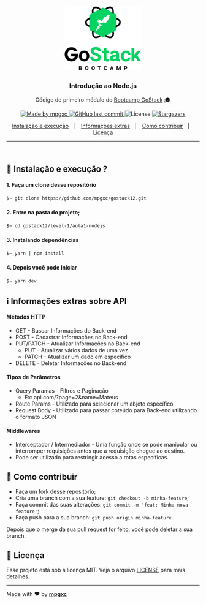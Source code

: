 <h1 align="center">
    <img alt="GoStack" src="../../.github/gostack.png" width="200px" />
</h1>

<h3 align="center">
  Introdução ao Node.js
</h3>

<p align="center">Código do primeiro módulo do <a href="https://rocketseat.com.br/bootcamp">Bootcamp GoStack</a> 🎓</p>

<p align="center">
  <a href="https://www.linkedin.com/in/mpgxc/">
    <img alt="Made by mpgxc" src="https://img.shields.io/badge/made%20by-mpgxc-green">
  </a>
  
  <a href="https://github.com/mpgxc/gostack12/commits/master">
    <img alt="GitHub last commit" src="https://img.shields.io/github/last-commit/mpgxc/gostack12.svg">
  </a>

  <img alt="License" src="https://img.shields.io/badge/license-MIT-%2304D361">	
  
  <a href="https://github.com/mpgxc/gostack12/stargazers">
    <img alt="Stargazers" src="https://img.shields.io/github/stars/mpgxc/gostack12?style=social">
  </a>
	
</p>

<p align="center">
  <a href="#-instalacao-e-execução">Instalação e execução</a>&nbsp;&nbsp;&nbsp;|&nbsp;&nbsp;&nbsp;
	<a href="#-informações-extras">Informações extras</a>&nbsp;&nbsp;&nbsp;|&nbsp;&nbsp;&nbsp;
  <a href="#-como-contribuir">Como contribuir</a>&nbsp;&nbsp;&nbsp;|&nbsp;&nbsp;&nbsp;
  <a href="#memo-licença">Licença</a>
</p>


<hr>
<br/>

## 🚀 Instalação e execução ?


#### 1. Faça um clone desse repositório
```bash
$~ git clone https://github.com/mpgxc/gostack12.git
```
#### 2. Entre na pasta do projeto;
```bash
$~ cd gostack12/level-1/aula1-nodejs
```
#### 3. Instalando dependências
```bash
$~ yarn | npm install
```
#### 4. Depois você pode iniciar
```bash
$~ yarn dev
```

## ℹ️ Informações extras sobre API 

#### Métodos HTTP
- GET - Buscar Informações do Back-end
- POST - Cadastrar Informações no Back-end
- PUT/PATCH - Atualizar Informações no Back-end
  - PUT - Atualizar vários dados de uma vez.
  - PATCH - Atualizar um dado em específico
- DELETE - Deletar Informações no Back-end

#### Tipos de Parâmetros
- Query Paramas - Filtros e Paginação 
  - Ex: api.com/?page=2&name=Mateus 
- Route Params - Utilizado para selecionar um abjeto específico
- Request Body - Utilizado para passar coteúdo para Back-end utilizando o formato JSON

#### Middlewares
- Interceptador / Intermediador - Uma função onde se pode manipular ou interromper requisições antes que a requisição chegue ao destino. 
- Pode ser utilizado para restringir acesso a rotas específicas.

## 🤔 Como contribuir

- Faça um fork desse repositório;
- Cria uma branch com a sua feature: `git checkout -b minha-feature`;
- Faça commit das suas alterações: `git commit -m 'feat: Minha nova feature'`;
- Faça push para a sua branch: `git push origin minha-feature`.

Depois que o merge da sua pull request for feito, você pode deletar a sua branch.

## :memo: Licença

Esse projeto está sob a licença MIT. Veja o arquivo [LICENSE](../../LICENSE) para mais detalhes.

---

Made with ♥ by **[mpgxc](https://www.linkedin.com/in/mpgxc/)**
